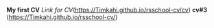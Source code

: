 **My first CV**
*Link for CV*(https://Timkahi.github.io/rsschool-cv/cv)
**cv#3**
(https://Timkahi.github.io/rsschool-cv/)